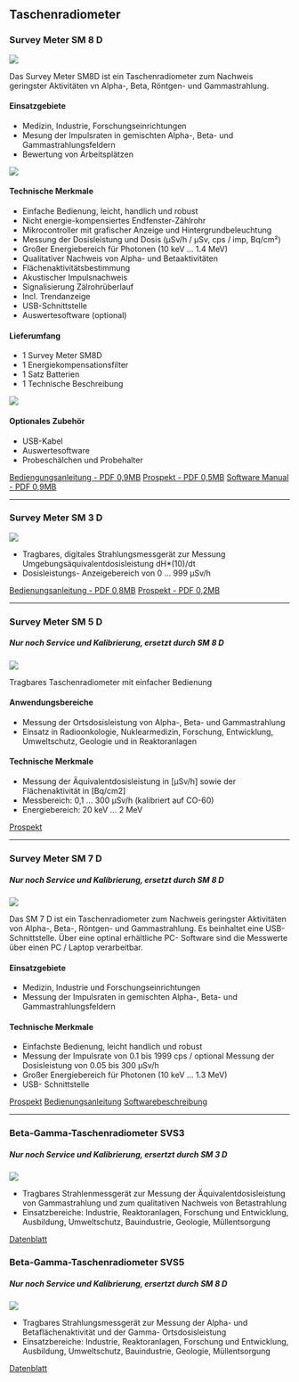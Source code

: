 Taschenradiometer
-----------------

### Survey Meter SM 8 D
![](../media/img/sm8d.jpg)

Das Survey Meter SM8D ist ein Taschenradiometer zum Nachweis geringster Aktivitäten vn Alpha-, Beta, Röntgen- und Gammastrahlung.

#### Einsatzgebiete

*   Medizin, Industrie, Forschungseinrichtungen
*   Mesung der Impulsraten in gemischten Alpha-, Beta- und Gammastrahlungsfeldern
*   Bewertung von Arbeitsplätzen

![](../media/img/sm8d_display.jpg)

#### Technische Merkmale

*   Einfache Bedienung, leicht, handlich und robust
*   Nicht energie-kompensiertes Endfenster-Zählrohr
*   Mikrocontroller mit grafischer Anzeige und Hintergrundbeleuchtung
*   Messung der Dosisleistung und Dosis (µSv/h / µSv, cps / imp, Bq/cm²)
*   Großer Energiebereich für Photonen (10 keV ... 1.4 MeV)
*   Qualitativer Nachweis von Alpha- und Betaaktivitäten
*   Flächenaktivitätsbestimmung
*   Akustischer Impulsnachweis
*   Signalisierung Zälrohrüberlauf
*   Incl. Trendanzeige
*   USB-Schnittstelle
*   Auswertesoftware (optional)

#### Lieferumfang

*   1 Survey Meter SM8D
*   1 Energiekompensationsfilter
*   1 Satz Batterien
*   1 Technische Beschreibung

![](../media/img/sm8d_zubehoer.jpg)

#### Optionales Zubehör

*   USB-Kabel
*   Auswertesoftware
*   Probeschälchen und Probehalter

[Bediengungsanleitung - PDF 0,9MB](../media/pdf/SM8D%20Bedienungsanleitung%2025-09-2017.pdf)
[Prospekt - PDF 0,5MB](../media/pdf/prospect_sm8d_eng.pdf)
[Software Manual - PDF 0,9MB](../media/pdf/step_sm8d_sman_20170619_software_manual_sm8d_v1.0.1_en.pdf)

---

### Survey Meter SM 3 D

![](../media/img/sm3d_1.jpg)

*   Tragbares, digitales Strahlungsmessgerät zur Messung Umgebungsäquivalentdosisleistung dH\*(10)/dt
*	Dosisleistungs- Anzeigebereich von 0 ... 999 µSv/h

[Bedienungsanleitung - PDF 0,8MB](../media/pdf/step_sm3d_bd_de_bedienungsanleitung_05.02.2019.pdf)
[Prospekt - PDF 0,2MB](../media/pdf/prospekt_de_sm_3_d.pdf)

---

### Survey Meter SM 5 D
##### Nur noch Service und Kalibrierung, ersetzt durch SM 8 D

![](../media/img/sm5d.jpg)

Tragbares Taschenradiometer mit einfacher Bedienung

#### Anwendungsbereiche

*   Messung der Ortsdosisleistung von Alpha-, Beta- und Gammastrahlung
*   Einsatz in Radioonkologie, Nuklearmedizin, Forschung, Entwicklung, Umweltschutz, Geologie und in Reaktoranlagen

#### Technische Merkmale

*   Messung der Äquivalentdosisleistung in \[µSv/h\] sowie der Flächenaktivität in \[Bq/cm2\]
*   Messbereich: 0,1 ... 300 µSv/h (kalibriert auf CO-60)
*   Energiebereich: 20 keV ... 2 MeV

[Prospekt](media/pdf/pocketmeter/prospekt_hq_sm_5_d_deutsch.pdf)

---

### Survey Meter SM 7 D
##### Nur noch Service und Kalibrierung, ersetzt durch SM 8 D

![](../media/img/sm7d.jpg)

Das SM 7 D ist ein Taschenradiometer zum Nachweis geringster Aktivitäten von Alpha-, Beta-, Röntgen- und Gammastrahlung. Es beinhaltet eine USB- Schnittstelle. Über eine optinal erhältliche PC- Software sind die Messwerte über einen PC / Laptop verarbeitbar.

#### Einsatzgebiete

*   Medizin, Industrie und Forschungseinrichtungen
*   Messung der Impulsraten in gemischten Alpha-, Beta- und Gammastrahlungsfeldern

#### Technische Merkmale

*   Einfachste Bedienung, leicht handlich und robust
*   Messung der Impulsrate von 0.1 bis 1999 cps / optional Messung der Dosisleistung von 0.05 bis 300 µSv/h
*   Großer Energiebereich für Photonen (10 keV ... 1.3 MeV)
*   USB- Schnittstelle

[Prospekt](media/pdf/pocketmeter/prospekt_hq_sm_7_d_deutsch.pdf) [Bedienungsanleitung](media/pdf/pocketmeter/step_sm7d_bd_de_bedienungsanleitung_6_jan_2011.pdf) [Softwarebeschreibung](media/pdf/pocketmeter/step_sm8d_sman_20170619_software_manual_sm8d_v1.0.1_en.pdf)

---

### Beta-Gamma-Taschenradiometer SVS3
##### Nur noch Service und Kalibrierung, ersertzt durch SM 3 D

![](../media/img/svs3.jpg)

*   Tragbares Strahlenmessgerät zur Messung der Äquivalentdosisleistung von Gammastrahlung und zum qualitativen Nachweis von Betastrahlung
*   Einsatzbereiche: Industrie, Reaktoranlagen, Forschung und Entwicklung, Ausbildung, Umweltschutz, Bauindustrie, Geologie, Müllentsorgung

[Datenblatt](media/pdf/pocketmeter/prospekt_de_svs3.pdf)

### Beta-Gamma-Taschenradiometer SVS5
##### Nur noch Service und Kalibrierung, ersertzt durch SM 8 D

![](../media/img/svs5.jpg)

*   Tragbares Strahlungsmessgerät zur Messung der Alpha- und Betaflächenaktivität und der Gamma- Ortsdosisleistung
*   Einsatzbereiche: Industrie, Reaktoranlagen, Forschung und Entwicklung, Ausbildung, Umweltschutz, Bauindustrie, Geologie, Müllentsorgung

[Datenblatt](media/pdf/pocketmeter/prospekt_de_svs5.pdf)